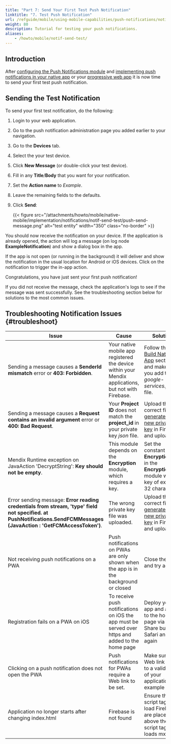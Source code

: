 ```yaml
---
title: "Part 7: Send Your First Test Push Notification"
linktitle: "7. Test Push Notification"
url: /refguide/mobile/using-mobile-capabilities/push-notifications/notif-send-test/
weight: 80
description: Tutorial for testing your push notifications.
aliases:
    - /howto/mobile/notif-send-test/
---
```


## Introduction

After [configuring the Push Notifications module](/refguide/mobile/using-mobile-capabilities/push-notifications/notif-config-push/) and [implementing push notifications in your native app](/refguide/mobile/using-mobile-capabilities/push-notifications/notif-implement-native/#build-native-app) or your [progressive web app](/refguide/mobile/using-mobile-capabilities/push-notifications/notif-implement-pwa/) it is now time to send your first test push notification.

## Sending the Test Notification

To send your first test notification, do the following:

1. Login to your web application. 
1. Go to the push notification administration page you added earlier to your navigation.
1. Go to the **Devices** tab.
1. Select the your test device.
1. Click **New Message** (or double-click your test device).
1. Fill in any **Title**/**Body** that you want for your notification.
1. Set the **Action name** to *Example*.
1. Leave the remaining fields to the defaults.
1. Click **Send**:

    {{< figure src="/attachments/howto/mobile/native-mobile/implementation/notifications/notif-send-test/push-send-message.png" alt="test entity"   width="350"  class="no-border" >}}

You should now receive the notification on your device. If the application is already opened, the action will log a message (on log node **ExampleNotification**) and show a dialog box in the app.

If the app is not open (or running in the background) it will deliver and show the notification in the usual location for Android or iOS devices. Click on the notification to trigger the in-app action.

Congratulations, you have just sent your first push notification! 

If you did not receive the message, check the application's logs to see if the message was sent successfully. See the troubleshooting section below for solutions to the most common issues.

## Troubleshooting Notification Issues {#troubleshoot}

| Issue | Cause | Solution |
|-----|----|-----|
| Sending a message causes a **SenderId mismatch** error or **403: Forbidden**. | Your native mobile app registered the device within your Mendix applications, but not with Firebase. | Follow the [Build Native App](/refguide/mobile/using-mobile-capabilities/push-notifications/notif-implement-native/#build-native-app) section, and make sure you add the *google-services.json* file. |
| Sending a message causes a **Request contains an invalid argument** error or **400: Bad Request**. | Your **Project ID** does not match the **project_id** in your private key *json* file. | Upload the correct file or [generate a new private key](/refguide/mobile/using-mobile-capabilities/push-notifications/setting-up-google-firebase-cloud-messaging-server/#setting-up-a-service-account) in Firebase and upload it. |
| Mendix Runtime exception on JavaAction 'DecryptString': **Key should not be empty**. | This module depends on the **Encryption** module, which requires a key. | Set the constant **EncryptionKey** in the **Encryption** module with a key of exactly 32 characters. |
| Error sending message: **Error reading credentials from stream, 'type' field not specified. at PushNotifications.SendFCMMessages (JavaAction : 'GetFCMAccessToken')**. | The wrong private key file was uploaded. | Upload the correct file or [generate a new private key](/refguide/mobile/using-mobile-capabilities/push-notifications/setting-up-google-firebase-cloud-messaging-server/#setting-up-a-service-account) in Firebase and upload it. |
| Not receiving push notifications on a PWA | Push notifications on PWAs are only shown when the app is in the background or closed | Close the app and try again |
| Registration fails on a PWA on iOS | To receive push notifications on iOS the app must be served over https and added to the home page | Deploy your app and add it to the home page via the Share button in Safari and try again |
| Clicking on a push notification does not open the PWA | Push notifications for PWAs require a Web link to be set. | Make sure the Web link is set to a valid path of your application (for example "/") |
| Application no longer starts after changing index.html | Firebase is not found | Ensure that the script tags that load Firebase are placed above the script tag that loads mxui.js |
